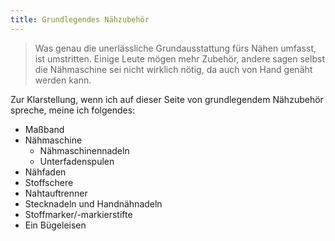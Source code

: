 ```yaml
---
title: Grundlegendes Nähzubehör
---
```


> Was genau die unerlässliche Grundausstattung fürs Nähen umfasst, ist umstritten. Einige Leute mögen mehr Zubehör, andere sagen selbst die Nähmaschine sei nicht wirklich nötig, da auch von Hand genäht werden kann.

Zur Klarstellung, wenn ich auf dieser Seite von grundlegendem Nähzubehör spreche, meine ich folgendes:

-   Maßband
-   Nähmaschine
    -   Nähmaschinennadeln
    -   Unterfadenspulen
-   Nähfaden
-   Stoffschere
-   Nahtauftrenner
-   Stecknadeln und Handnähnadeln
-   Stoffmarker/-markierstifte
-   Ein Bügeleisen
